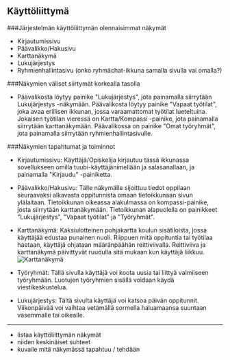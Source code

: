 ## Käyttöliittymä

###Järjestelmän käyttöliittymän olennaisimmat näkymät
- Kirjautumissivu
- Päävalikko/Hakusivu
- Karttanäkymä
- Lukujärjestys
- Ryhmienhallintasivu (onko ryhmächat-ikkuna samalla sivulla vai omalla?)

###Näkymien väliset siirtymät korkealla tasolla
- Päävalikosta löytyy painike "Lukujärjestys", jota painamalla siirrytään Lukujärjestys -näkymään. 
	  Päävalikosta löytyy painike "Vapaat työtilat", joka avaa erillisen ikkunan, jossa varaamattomat työtilat lueteltuina.
	  Jokaisen työtilan vieressä on Kartta/Kompassi -painike, jota painamalla siirrytään karttanäkymään.
	  Päävalikossa on painike "Omat työryhmät", jota painamalla siirrytään ryhmienhallintasivulle.

	  
###Näkymien tapahtumat ja toiminnot
- Kirjautumissivu: Käyttäjä/Opiskelija kirjautuu tässä ikkunassa sovellukseen omilla tuubi-käyttäjänimellään 
	ja salasanallaan, ja painamalla "Kirjaudu" -painiketta. 
	
- Päävalikko/Hakusivu: Tälle näkymälle sijoittuu tiedot oppilaan seuraavaksi alkavasta oppitunnista omaan tietoikkunaan
	  sivun ylälaitaan. Tietoikkunan oikeassa alakulmassa on kompassi-painike, josta siirrytään karttanäkymään. Tietoikkunan
	  alapuolella on painikkeet "Lukujärjestys", "Vapaat työtilat" ja "Työryhmät". 
	
- Karttanäkymä: Kaksiulotteinen pohjakartta koulun sisätiloista, jossa käyttäjää edustaa punainen nuoli.
	Riippuen mitä oppituntia tai työtilaa haetaan, käyttäjä ohjataan määränpäähän reittiviivalla. Reittiviiva 
	ja karttanäkymä päivittyvät ruudulla sitä mukaan kun käyttäjä liikkuu. ![Karttanäkymä](http://users.metropolia.fi/~hannui/ohtukuv/Karttanakyma.png)

- Työryhmät: Tällä sivulla käyttäjä voi koota uusia tai liittyä valmiiseen työryhmään. 
	Luotujen työryhmien sisällä voidaan käydä viestikeskustelua.
	
- Lukujärjestys: Tältä sivulta käyttäjä voi katsoa päivän oppitunnit. Viikonpäivää voi vaihtaa vetämällä sormella haluamaansa suuntaan vasemmalle tai oikealle.



----------------
* listaa käyttöliittymän näkymät
* niiden keskinäiset suhteet
* kuvaile mitä näkymässä tapahtuu / tehdään
